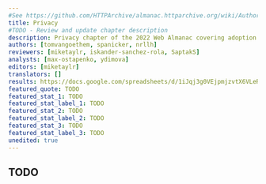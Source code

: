 ```yaml
---
#See https://github.com/HTTPArchive/almanac.httparchive.org/wiki/Authors'-Guide#metadata-to-add-at-the-top-of-your-chapters
title: Privacy
#TODO - Review and update chapter description
description: Privacy chapter of the 2022 Web Almanac covering adoption and impact of online tracking, privacy preference signals and browser initiatives for a privacy-friendlier web.
authors: [tomvangoethem, spanicker, nrllh]
reviewers: [miketaylr, iskander-sanchez-rola, SaptakS]
analysts: [max-ostapenko, ydimova]
editors: [miketaylr]
translators: []
results: https://docs.google.com/spreadsheets/d/1iJqj3g0VEjpmjzvtX6VLeRehE7LDQGcw6lOadxGxkjk/
featured_quote: TODO
featured_stat_1: TODO
featured_stat_label_1: TODO
featured_stat_2: TODO
featured_stat_label_2: TODO
featured_stat_3: TODO
featured_stat_label_3: TODO
unedited: true
---
```


## TODO
